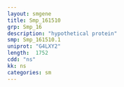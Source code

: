 ```yaml
---
layout: smgene
title: Smp_161510
grp: Smp_16
description: "hypothetical protein"
smp: Smp_161510.1
uniprot: "G4LXY2"
length:  1752
cdd: "ns"
kk: ns
categories: sm
---
```

